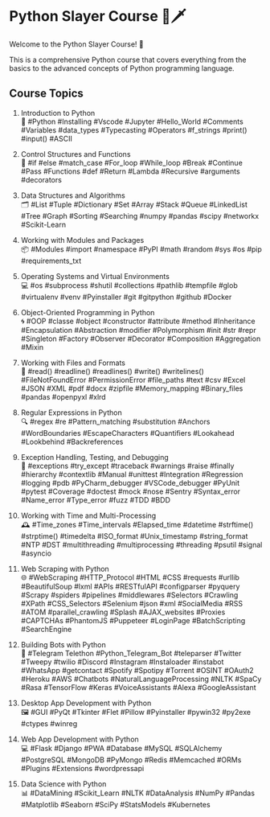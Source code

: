 # Python Slayer Course 🐍🗡️

Welcome to the Python Slayer Course! 🎉

This is a comprehensive Python course that covers everything from the basics to the advanced concepts of Python programming language.

## Course Topics
1. Introduction to Python\
   💾 #Python #Installing #Vscode #Jupyter #Hello_World #Comments #Variables #data_types #Typecasting #Operators #f_strings #print() #input() #ASCII

2. Control Structures and Functions\
   🔸 #if #else #match_case #For_loop #While_loop #Break #Continue #Pass #Functions #def #Return #Lambda #Recursive #arguments #decorators

3. Data Structures and Algorithms\
   🗂 #List #Tuple #Dictionary #Set #Array #Stack #Queue #LinkedList #Tree #Graph #Sorting #Searching #numpy #pandas #scipy #networkx #Scikit-Learn 

4. Working with Modules and Packages\
   📦 #Modules #import #namespace #PyPI #math #random #sys #os #pip #requirements_txt

5. Operating Systems and Virtual Environments\
   💻 #os #subprocess #shutil #collections #pathlib #tempfile #glob #virtualenv #venv #Pyinstaller #git #gitpython #github #Docker 

6. Object-Oriented Programming in Python\
   🌀 #OOP #classe #object #constructor #attribute #method #Inheritance #Encapsulation #Abstraction #modifier #Polymorphism #init #str #repr #Singleton #Factory #Observer #Decorator #Composition #Aggregation #Mixin

7. Working with Files and Formats\
   📁 #read() #readline() #readlines() #write() #writelines() #FileNotFoundError #PermissionError #file_paths #text #csv #Excel #JSON #XML #pdf #docx #zipfile #Memory_mapping #Binary_files #pandas #openpyxl #xlrd 

8. Regular Expressions in Python\
   🔍 #regex #re #Pattern_matching #substitution #Anchors #WordBoundaries #EscapeCharacters #Quantifiers #Lookahead #Lookbehind #Backreferences

9. Exception Handling, Testing, and Debugging\
   🐛 #exceptions #try_except #traceback #warnings #raise #finally #hierarchy #contextlib #Manual #unittest #Integration #Regression #logging #pdb #PyCharm_debugger #VSCode_debugger #PyUnit #pytest #Coverage #doctest #mock #nose #Sentry #Syntax_error #Name_error #Type_error #fuzz #TDD #BDD

10. Working with Time and Multi-Processing\
    🕰 #Time_zones #Time_intervals #Elapsed_time #datetime #strftime() #strptime() #timedelta #ISO_format #Unix_timestamp #string_format #NTP #DST #multithreading #multiprocessing #threading #psutil #signal #asyncio

11. Web Scraping with Python\
    🌐 #WebScraping #HTTP_Protocol #HTML #CSS #requests #urllib #BeautifulSoup #lxml #APIs #RESTfulAPI #configparser #pyquery #Scrapy #spiders #pipelines #middlewares #Selectors #Crawling #XPath #CSS_Selectors #Selenium #json #xml #SocialMedia #RSS #ATOM #parallel_crawling #Splash #AJAX_websites #Proxies #CAPTCHAs #PhantomJS #Puppeteer #LoginPage #BatchScripting #SearchEngine

12. Building Bots with Python\
    🤖 #Telegram Telethon #Python_Telegram_Bot #teleparser #Twitter #Tweepy #twilio #Discord #Instagram #Instaloader #instabot #WhatsApp #getcontact #Spotify #Spotipy #Torrent #OSINT #OAuth2 #Heroku #AWS #Chatbots #NaturalLanguageProcessing #NLTK #SpaCy #Rasa #TensorFlow #Keras #VoiceAssistants #Alexa #GoogleAssistant 

13. Desktop App Development with Python\
    🖼 #GUI #PyQt #Tkinter #Flet #Pillow #Pyinstaller #pywin32 #py2exe #ctypes #winreg

14. Web App Development with Python\
    💻 #Flask #Django #PWA #Database #MySQL #SQLAlchemy #PostgreSQL #MongoDB #PyMongo #Redis #Memcached #ORMs #Plugins #Extensions #wordpressapi 

15. Data Science with Python\
    📊 #DataMining #Scikit_Learn #NLTK #DataAnalysis #NumPy #Pandas #Matplotlib #Seaborn #SciPy #StatsModels #Kubernetes
